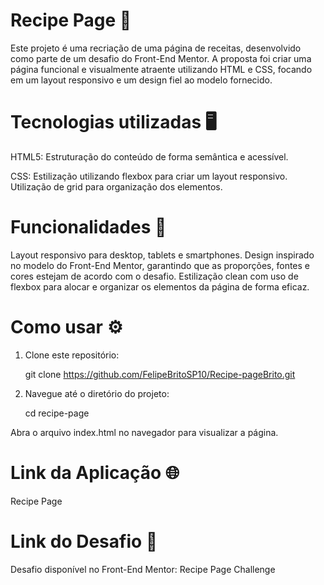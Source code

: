 # Recipe Page 🍳

Este projeto é uma recriação de uma página de receitas, desenvolvido como parte de um desafio do Front-End Mentor. A proposta foi criar uma página funcional e visualmente atraente utilizando HTML e CSS, focando em um layout responsivo e um design fiel ao modelo fornecido.

# Tecnologias utilizadas 🖥️
HTML5:
Estruturação do conteúdo de forma semântica e acessível.

CSS: Estilização utilizando flexbox para criar um layout responsivo.
Utilização de grid para organização dos elementos.

# Funcionalidades 📱
Layout responsivo para desktop, tablets e smartphones.
Design inspirado no modelo do Front-End Mentor, garantindo que as proporções, fontes e cores estejam de acordo com o desafio.
Estilização clean com uso de flexbox para alocar e organizar os elementos da página de forma eficaz.

# Como usar ⚙️
1. Clone este repositório:
   
   git clone
https://github.com/FelipeBritoSP10/Recipe-pageBrito.git


2. Navegue até o diretório do projeto:
   
   cd recipe-page

Abra o arquivo index.html no navegador para visualizar a página.

# Link da Aplicação 🌐
Recipe Page

# Link do Desafio 🧩
Desafio disponível no Front-End Mentor: Recipe Page Challenge

